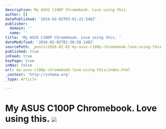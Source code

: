 ```yaml
---
description: My ASUS C100P Chromebook. Love using this.
author: []
datePublished: '2016-02-02T03:01:22.546Z'
publisher:
  domain: ''
  name: ''
title: 'My ASUS C100P Chromebook. Love using this. '
dateModified: '2016-02-02T02:58:50.148Z'
sourcePath: _posts/2016-02-02-my-asus-c100p-chromebook-love-using-this.md
published: true
inFeed: true
hasPage: true
inNav: false
url: my-asus-c100p-chromebook-love-using-this/index.html
_context: 'http://schema.org'
_type: Article

---
```

# My ASUS C100P Chromebook. Love using this. ![](https://the-grid-user-content.s3-us-west-2.amazonaws.com/9590b630-598d-485d-89e8-de972dae9e71.png)